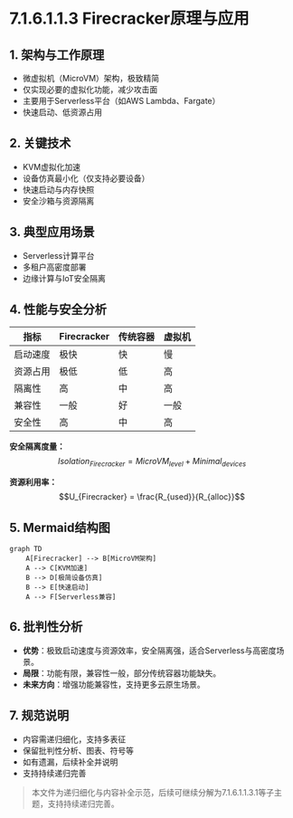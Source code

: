 # 7.1.6.1.1.3 Firecracker原理与应用

## 1. 架构与工作原理

- 微虚拟机（MicroVM）架构，极致精简
- 仅实现必要的虚拟化功能，减少攻击面
- 主要用于Serverless平台（如AWS Lambda、Fargate）
- 快速启动、低资源占用

## 2. 关键技术

- KVM虚拟化加速
- 设备仿真最小化（仅支持必要设备）
- 快速启动与内存快照
- 安全沙箱与资源隔离

## 3. 典型应用场景

- Serverless计算平台
- 多租户高密度部署
- 边缘计算与IoT安全隔离

## 4. 性能与安全分析

| 指标     | Firecracker | 传统容器 | 虚拟机 |
|----------|-------------|----------|--------|
| 启动速度 | 极快        | 快       | 慢     |
| 资源占用 | 极低        | 低       | 高     |
| 隔离性   | 高          | 中       | 高     |
| 兼容性   | 一般        | 好       | 一般   |
| 安全性   | 高          | 中       | 高     |

**安全隔离度量：**
$$Isolation_{Firecracker} = MicroVM_{level} + Minimal_{devices}$$

**资源利用率：**
$$U_{Firecracker} = \frac{R_{used}}{R_{alloc}}$$

## 5. Mermaid结构图

```mermaid
graph TD
    A[Firecracker] --> B[MicroVM架构]
    A --> C[KVM加速]
    B --> D[极简设备仿真]
    B --> E[快速启动]
    A --> F[Serverless兼容]
```

## 6. 批判性分析

- **优势**：极致启动速度与资源效率，安全隔离强，适合Serverless与高密度场景。
- **局限**：功能有限，兼容性一般，部分传统容器功能缺失。
- **未来方向**：增强功能兼容性，支持更多云原生场景。

## 7. 规范说明

- 内容需递归细化，支持多表征
- 保留批判性分析、图表、符号等
- 如有遗漏，后续补全并说明
- 支持持续递归完善

> 本文件为递归细化与内容补全示范，后续可继续分解为7.1.6.1.1.3.1等子主题，支持持续递归完善。
